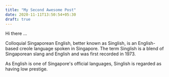 ```yaml
---
title: "My Second Awesome Post"
date: 2020-11-11T13:50:54+05:30
draft: true
---
```


Hi there ...

Colloquial Singaporean English, better known as Singlish, is an English-based creole language spoken in Singapore. 
The term Singlish is a blend of Singaporean slang and English and was first recorded in 1973. 

As English is one of Singapore's official languages, Singlish is regarded as 
having 
low prestige.